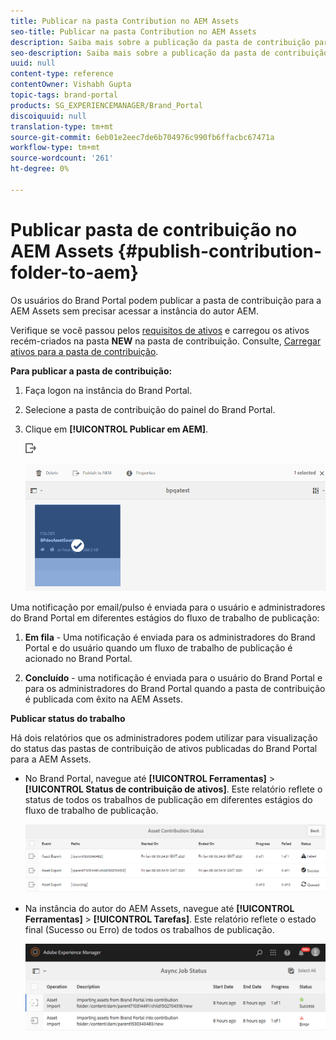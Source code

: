 ```yaml
---
title: Publicar na pasta Contribution no AEM Assets
seo-title: Publicar na pasta Contribution no AEM Assets
description: Saiba mais sobre a publicação da pasta de contribuição para a AEM Assets no Brand Portal.
seo-description: Saiba mais sobre a publicação da pasta de contribuição para a AEM Assets no Brand Portal.
uuid: null
content-type: reference
contentOwner: Vishabh Gupta
topic-tags: brand-portal
products: SG_EXPERIENCEMANAGER/Brand_Portal
discoiquuid: null
translation-type: tm+mt
source-git-commit: 6eb01e2eec7de6b704976c990fb6ffacbc67471a
workflow-type: tm+mt
source-wordcount: '261'
ht-degree: 0%

---
```



# Publicar pasta de contribuição no AEM Assets {#publish-contribution-folder-to-aem}

Os usuários do Brand Portal podem publicar a pasta de contribuição para a AEM Assets sem precisar acessar a instância do autor AEM.

Verifique se você passou pelos [requisitos de ativos](brand-portal-download-asset-requirements.md) e carregou os ativos recém-criados na pasta **NEW** na pasta de contribuição. Consulte, [Carregar ativos para a pasta de contribuição](brand-portal-upload-assets-to-contribution-folder.md).

**Para publicar a pasta de contribuição:**

1. Faça logon na instância do Brand Portal.

1. Selecione a pasta de contribuição do painel do Brand Portal.
1. Clique em **[!UICONTROL Publicar em AEM]**.

   ![](assets/export.png)

   ![](assets/publish-contribution-folder-to-aem.png)

Uma notificação por email/pulso é enviada para o usuário e administradores do Brand Portal em diferentes estágios do fluxo de trabalho de publicação:
1. **Em fila**  - Uma notificação é enviada para os administradores do Brand Portal e do usuário quando um fluxo de trabalho de publicação é acionado no Brand Portal.

1. **Concluído**  - uma notificação é enviada para o usuário do Brand Portal e para os administradores do Brand Portal quando a pasta de contribuição é publicada com êxito na AEM Assets.


**Publicar status do trabalho**

Há dois relatórios que os administradores podem utilizar para visualização do status das pastas de contribuição de ativos publicadas do Brand Portal para a AEM Assets.

* No Brand Portal, navegue até **[!UICONTROL Ferramentas]** > **[!UICONTROL Status de contribuição de ativos]**. Este relatório reflete o status de todos os trabalhos de publicação em diferentes estágios do fluxo de trabalho de publicação.

   ![](assets/contribution-folder-status.png)

* Na instância do autor do AEM Assets, navegue até **[!UICONTROL Ferramentas]** > **[!UICONTROL Tarefas]**. Este relatório reflete o estado final (Sucesso ou Erro) de todos os trabalhos de publicação.

   ![](assets/publishing-status.png)





